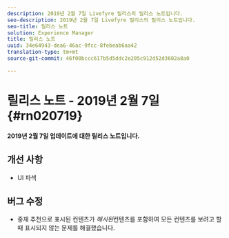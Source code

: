 ```yaml
---
description: 2019년 2월 7일 Livefyre 릴리스의 릴리스 노트입니다.
seo-description: 2019년 2월 7일 Livefyre 릴리스의 릴리스 노트입니다.
seo-title: 릴리스 노트
solution: Experience Manager
title: 릴리스 노트
uuid: 34e64943-dea6-46ac-9fcc-8febeab6aa42
translation-type: tm+mt
source-git-commit: 46f00bccc617b5d5ddc2e205c912d52d3602a8a0

---
```



# 릴리스 노트 - 2019년 2월 7일 {#rn020719}

**2019년 2월 7일 업데이트에 대한 릴리스 노트입니다.**

## 개선 사항

* UI 파섹

## 버그 수정

* 중재 추천으로 표시된 컨텐츠가 *해시된*&#x200B;컨텐츠를 포함하여 모든 컨텐츠를 보려고 할 때 표시되지 않는 문제를 해결했습니다.